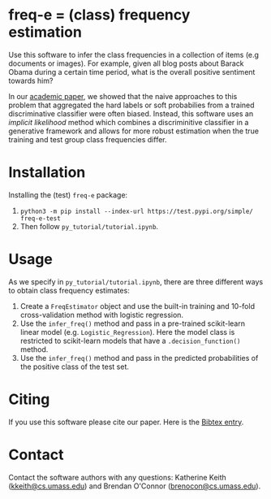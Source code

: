 # freq-e = (class) frequency estimation 

Use this software to infer the class frequencies in a collection of items (e.g documents or images). 
For example, given all blog posts about Barack Obama during a certain time period, what is the overall positive sentiment towards him? 

In our [academic paper](http://www.aclweb.org/anthology/D18-1487), we showed that the naive approaches to this problem that aggregated the hard labels or soft probabilies from a trained discriminative classifier were often biased. Instead, this software uses an *implicit likelihood* method which combines a discriminitive classifier in a generative framework and allows for more robust estimation when the true training and test group class frequencies differ. 

# Installation 

Installing the (test) `freq-e` package: 
1. `python3 -m pip install --index-url https://test.pypi.org/simple/ freq-e-test` 
2. Then follow `py_tutorial/tutorial.ipynb`. 

# Usage 

As we specify in `py_tutorial/tutorial.ipynb`, there are three different ways to obtain class frequency estimates: 
1. Create a `FreqEstimator` object and use the built-in training and 10-fold cross-validation method with logistic regression. 
2. Use the `infer_freq()` method and pass in a pre-trained scikit-learn linear model (e.g. `Logistic_Regression`). Here the model class is restricted to scikit-learn models that have a `.decision_function()` method. 
3. Use the `infer_freq()` method and pass in the predicted probabilities of the positive class of the test set. 

# Citing 
If you use this software please cite our paper. Here is the [Bibtex entry](https://kakeith.github.io/bibtex/keith18emnlp.bib). 

# Contact 
Contact the software authors with any questions: Katherine Keith (kkeith@cs.umass.edu) and Brendan O'Connor (brenocon@cs.umass.edu).
